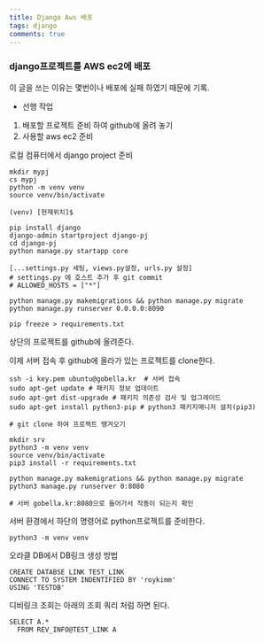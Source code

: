 ```yaml
---
title: Django Aws 배포
tags: django
comments: true
---
```


### django프로젝트를 AWS ec2에 배포

이 글을 쓰는 이유는 몇번이나 배포에 실패 하였기 때문에 기록.

- 선행 작업
1. 배포할 프로젝트 준비 하여 github에 올려 놓기
2. 사용할 aws ec2 준비

로컬 컴퓨터에서 django project 준비
```
mkdir mypj
cs mypj
python -m venv venv
source venv/bin/activate

(venv) [현재위치]$

pip install django
django-admin startproject django-pj
cd django-pj
python manage.py startapp core

[...settings.py 세팅, views.py설정, urls.py 설정]
# settings.py 에 호스트 추가 후 git commit
# ALLOWED_HOSTS = ["*"]

python manage.py makemigrations && python manage.py migrate
python manage.py runserver 0.0.0.0:8090 

pip freeze > requirements.txt

```
상단의 프로젝트를 github에 올려준다.   

이제 서버 접속 후 github에 올라가 있는 프로젝트를 clone한다.   
```
ssh -i key.pem ubuntu@gobella.kr  # 서버 접속
sudo apt-get update # 패키지 정보 업데이트
sudo apt-get dist-upgrade # 패키지 의존성 검사 및 업그레이드 
sudo apt-get install python3-pip # python3 패키지매니저 설치(pip3)

# git clone 하여 프로젝트 땡겨오기

mkdir srv
python3 -m venv venv
source venv/bin/activate
pip3 install -r requirements.txt

python manage.py makemigrations && python manage.py migrate
python3 manage.py runserver 0:8080 

# 서버 gobella.kr:8080으로 들어가서 작동이 되는지 확인

```

서버 환경에서 하단의 명령어로 python프로젝트를 준비한다.   
```
python3 -m venv venv

```


오라클 DB에서 DB링크 생성 방법   

```
CREATE DATABSE LINK TEST_LINK
CONNECT TO SYSTEM INDENTIFIED BY 'roykimm'
USING 'TESTDB'
```

디비링크 조회는 아래의 조회 쿼리 처럼 하면 된다.
```
SELECT A.*
  FROM REV_INFO@TEST_LINK A 
```